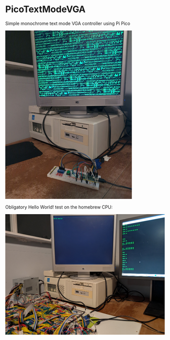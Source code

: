 # PicoTextModeVGA
 Simple monochrome text mode VGA controller using Pi Pico 

<img src="test_8x16_characters.jpg" width="400" alt="Test Image">



Obligatory Hello World! test on the homebrew CPU: 

<img src="PXL_20250318_014208059.jpg" width="1000" alt="Homebrew CPU Test">
